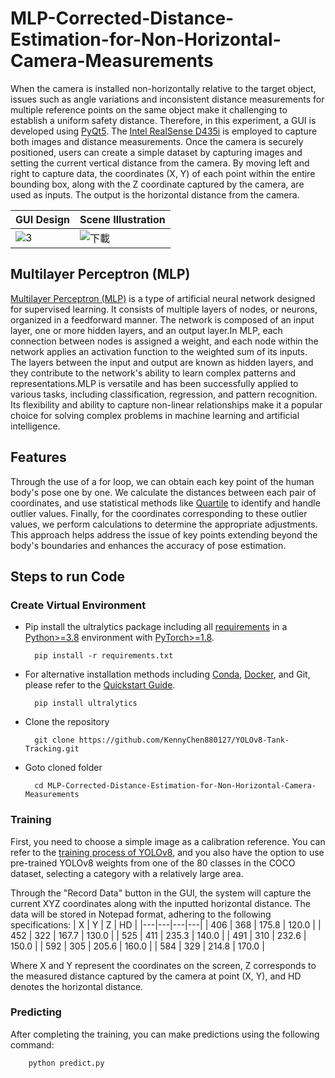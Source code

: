 # MLP-Corrected-Distance-Estimation-for-Non-Horizontal-Camera-Measurements
When the camera is installed non-horizontally relative to the target object, issues such as angle variations and inconsistent distance measurements for multiple reference points on the same object make it challenging to establish a uniform safety distance. Therefore, in this experiment, a GUI is developed using [PyQt5](https://pypi.org/project/PyQt5/). The [Intel RealSense D435i](https://www.intelrealsense.com/depth-camera-d435i/) is employed to capture both images and distance measurements. Once the camera is securely positioned, users can create a simple dataset by capturing images and setting the current vertical distance from the camera. By moving left and right to capture data, the coordinates (X, Y) of each point within the entire bounding box, along with the Z coordinate captured by the camera, are used as inputs. The output is the horizontal distance from the camera.

| GUI Design| Scene Illustration | 
|---|---|
| ![3](https://github.com/KennyChen880127/MLP-Corrected-Distance-Estimation-for-Non-Horizontal-Camera-Measurements-Code/assets/99500847/7fcd2034-47a6-4b0d-bdd0-cb6a7223e89d) | ![下載](https://github.com/KennyChen880127/MLP-Corrected-Distance-Estimation-for-Non-Horizontal-Camera-Measurements-Code/assets/99500847/3702723f-3c61-4431-b21d-89964f73f14b) |

## Multilayer Perceptron (MLP)

[Multilayer Perceptron (MLP)](https://en.wikipedia.org/wiki/Multilayer_perceptron) is a type of artificial neural network designed for supervised learning. It consists of multiple layers of nodes, or neurons, organized in a feedforward manner. The network is composed of an input layer, one or more hidden layers, and an output layer.In MLP, each connection between nodes is assigned a weight, and each node within the network applies an activation function to the weighted sum of its inputs. The layers between the input and output are known as hidden layers, and they contribute to the network's ability to learn complex patterns and representations.MLP is versatile and has been successfully applied to various tasks, including classification, regression, and pattern recognition. Its flexibility and ability to capture non-linear relationships make it a popular choice for solving complex problems in machine learning and artificial intelligence.

## Features
Through the use of a for loop, we can obtain each key point of the human body's pose one by one. We calculate the distances between each pair of coordinates, and use statistical methods like [Quartile](https://en.wikipedia.org/wiki/Quartile) to identify and handle outlier values. Finally, for the coordinates corresponding to these outlier values, we perform calculations to determine the appropriate adjustments. This approach helps address the issue of key points extending beyond the body's boundaries and enhances the accuracy of pose estimation.

## Steps to run Code
### Create Virtual Environment
* Pip install the ultralytics package including all [requirements](<https://github.com/ultralytics/ultralytics/blob/main/requirements.txt>) in a [Python>=3.8](https://www.python.org/) environment with [PyTorch>=1.8](https://pytorch.org/get-started/previous-versions/).

        pip install -r requirements.txt
* For alternative installation methods including [Conda](https://anaconda.org/conda-forge/ultralytics), [Docker](https://hub.docker.com/r/ultralytics/ultralytics), and Git, please refer to the [Quickstart Guide](https://docs.ultralytics.com/quickstart/).

        pip install ultralytics
* Clone the repository
  
        git clone https://github.com/KennyChen880127/YOLOv8-Tank-Tracking.git
* Goto cloned folder
  
        cd MLP-Corrected-Distance-Estimation-for-Non-Horizontal-Camera-Measurements
  
### Training
First, you need to choose a simple image as a calibration reference. You can refer to the [training process of YOLOv8](https://docs.ultralytics.com/modes/train/), and you also have the option to use pre-trained YOLOv8 weights from one of the 80 classes in the COCO dataset, selecting a category with a relatively large area.

Through the "Record Data" button in the GUI, the system will capture the current XYZ coordinates along with the inputted horizontal distance. The data will be stored in Notepad format, adhering to the following specifications:
| X | Y | Z | HD |
|---|---|---|---|
| 406 | 368 | 175.8 | 120.0 |
| 452 | 322 | 167.7 | 130.0 |
| 525 | 411 | 235.3 | 140.0 |
| 491 | 310 | 232.6 | 150.0 |
| 592 | 305 | 205.6 | 160.0 |
| 584 | 329 | 214.8 | 170.0 |

Where X and Y represent the coordinates on the screen, Z corresponds to the measured distance captured by the camera at point (X, Y), and HD denotes the horizontal distance.

### Predicting
After completing the training, you can make predictions using the following command:

        python predict.py
